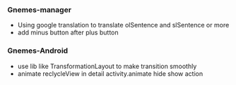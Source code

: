 ### Gnemes-manager
 - Using google translation to translate olSentence and slSentence or more
 - add minus button after plus button
### Gnemes-Android
 - use lib like TransformationLayout to make transition smoothly
 - animate reclycleView in detail activity.animate hide show action
